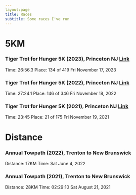 ```yaml
---
layout:page
title: Races
subtitle: Some races I've run
---
```


# 5KM
### Tiger Trot for Hunger 5K (2023), Princeton NJ [Link](https://runsignup.com/Race/Results/102753/IndividualResult/gSXL?resultSetId=424235#U51497525)
Time: 26:56.3
Place: 134 of 419
Fri November 17, 2023

### Tiger Trot for Hunger 5K (2022), Princeton NJ [Link](https://runsignup.com/Race/Results/102753/IndividualResult/2022#U51497525)
Time: 27:24.1
Place: 146 of 346
Fri November 18, 2022

### Tiger Trot for Hunger 5K (2021), Princeton NJ [Link](https://runsignup.com/Race/Results/102753/IndividualResult/2021#U51497525)
Time: 23:45
Place: 21 of 175
Fri November 19, 2021

# Distance
### Annual Towpath (2022), Trenton to New Brunswick
Distance: 17KM
Time: 
Sat June 4, 2022

### Annual Towpath (2021), Trenton to New Brunswick
Distance: 28KM
Time: 02:29:10
Sat August 21, 2021